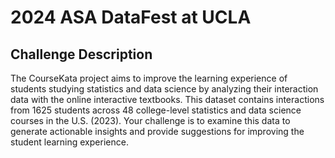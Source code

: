 # 2024 ASA DataFest at UCLA
## Challenge Description
The CourseKata project aims to improve the learning experience of students studying statistics and data science by analyzing their interaction data with the online interactive textbooks. This dataset contains interactions from 1625 students across 48 college-level statistics and data science courses in the U.S. (2023). Your challenge is to examine this data to generate actionable insights and provide suggestions for improving the student learning experience.
